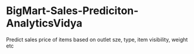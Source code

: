 # BigMart-Sales-Prediciton-AnalyticsVidya
Predict sales price of items based on outlet sze, type, item visibility, weight etc
